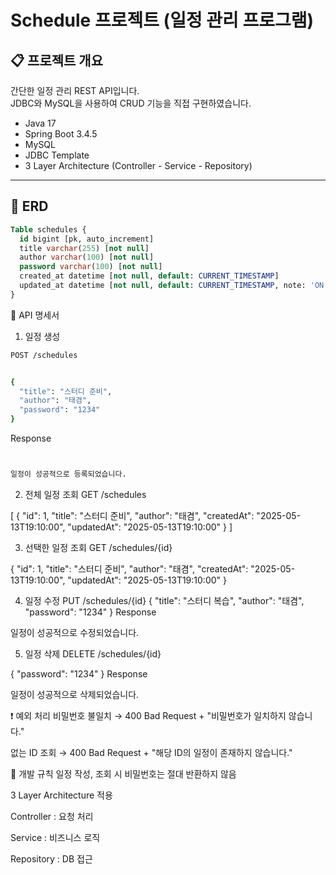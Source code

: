 # Schedule 프로젝트 (일정 관리 프로그램)

## 📋 프로젝트 개요
간단한 일정 관리 REST API입니다.  
JDBC와 MySQL을 사용하여 CRUD 기능을 직접 구현하였습니다.

- Java 17
- Spring Boot 3.4.5
- MySQL
- JDBC Template
- 3 Layer Architecture (Controller - Service - Repository)

---

## 📑 ERD

```sql
Table schedules {
  id bigint [pk, auto_increment]
  title varchar(255) [not null]
  author varchar(100) [not null]
  password varchar(100) [not null]
  created_at datetime [not null, default: CURRENT_TIMESTAMP]
  updated_at datetime [not null, default: CURRENT_TIMESTAMP, note: 'ON UPDATE CURRENT_TIMESTAMP']
}
```

📮 API 명세서
1. 일정 생성
```bash
POST /schedules


{
  "title": "스터디 준비",
  "author": "태겸",
  "password": "1234"
}
```
Response
```bash


일정이 성공적으로 등록되었습니다.
```

2. 전체 일정 조회
GET /schedules

[
  {
    "id": 1,
    "title": "스터디 준비",
    "author": "태겸",
    "createdAt": "2025-05-13T19:10:00",
    "updatedAt": "2025-05-13T19:10:00"
  }
]

3. 선택한 일정 조회
GET /schedules/{id}

{
  "id": 1,
  "title": "스터디 준비",
  "author": "태겸",
  "createdAt": "2025-05-13T19:10:00",
  "updatedAt": "2025-05-13T19:10:00"
}

4. 일정 수정
PUT /schedules/{id}
{
  "title": "스터디 복습",
  "author": "태겸",
  "password": "1234"
}
Response

일정이 성공적으로 수정되었습니다.

5. 일정 삭제
DELETE /schedules/{id}

{
  "password": "1234"
}
Response

일정이 성공적으로 삭제되었습니다.

❗ 예외 처리
비밀번호 불일치 → 400 Bad Request + "비밀번호가 일치하지 않습니다."

없는 ID 조회 → 400 Bad Request + "해당 ID의 일정이 존재하지 않습니다."

📝 개발 규칙
일정 작성, 조회 시 비밀번호는 절대 반환하지 않음

3 Layer Architecture 적용

Controller : 요청 처리

Service : 비즈니스 로직

Repository : DB 접근

